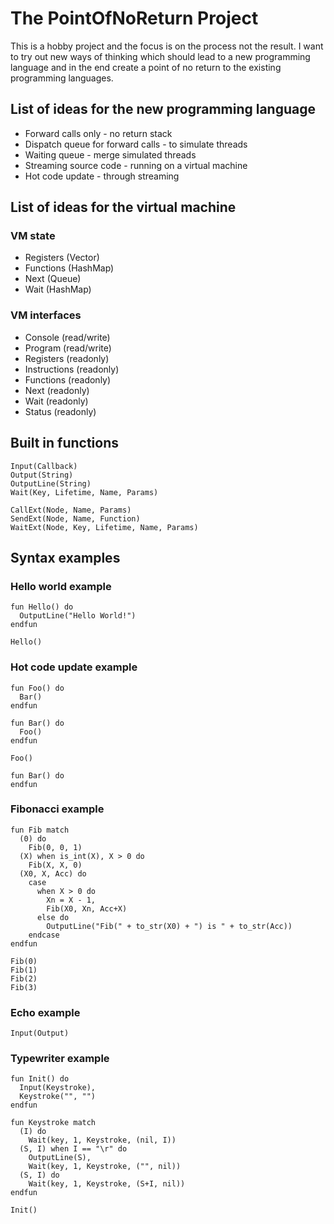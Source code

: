# The PointOfNoReturn Project

This is a hobby project and the focus is on the process not the result. I want to try out new ways of thinking which should lead to a new programming language and in the end create a point of no return to the existing programming languages.

## List of ideas for the new programming language

* Forward calls only - no return stack
* Dispatch queue for forward calls - to simulate threads
* Waiting queue - merge simulated threads
* Streaming source code - running on a virtual machine
* Hot code update - through streaming

## List of ideas for the virtual machine

### VM state
* Registers (Vector)
* Functions (HashMap)
* Next (Queue)
* Wait (HashMap)

### VM interfaces
* Console (read/write)
* Program (read/write)
* Registers (readonly)
* Instructions (readonly)
* Functions (readonly)
* Next (readonly)
* Wait (readonly)
* Status (readonly)

## Built in functions
    Input(Callback)
    Output(String)
    OutputLine(String)
    Wait(Key, Lifetime, Name, Params)

    CallExt(Node, Name, Params)
    SendExt(Node, Name, Function)
    WaitExt(Node, Key, Lifetime, Name, Params)

## Syntax examples

### Hello world example
    fun Hello() do
      OutputLine("Hello World!")
    endfun

    Hello()

### Hot code update example
    fun Foo() do
      Bar()
    endfun
    
    fun Bar() do
      Foo()
    endfun

    Foo()

    fun Bar() do
    endfun 

### Fibonacci example
    fun Fib match
      (0) do
        Fib(0, 0, 1)
      (X) when is_int(X), X > 0 do
        Fib(X, X, 0)
      (X0, X, Acc) do
        case
          when X > 0 do
            Xn = X - 1,
            Fib(X0, Xn, Acc+X)
          else do
            OutputLine("Fib(" + to_str(X0) + ") is " + to_str(Acc))
        endcase
    endfun

    Fib(0)
    Fib(1)
    Fib(2)
    Fib(3)
    
### Echo example
    Input(Output)
    
### Typewriter example
    fun Init() do
      Input(Keystroke),
      Keystroke("", "")
    endfun

    fun Keystroke match
      (I) do
        Wait(key, 1, Keystroke, (nil, I))
      (S, I) when I == "\r" do
        OutputLine(S),
        Wait(key, 1, Keystroke, ("", nil))
      (S, I) do
        Wait(key, 1, Keystroke, (S+I, nil))
    endfun

    Init()
